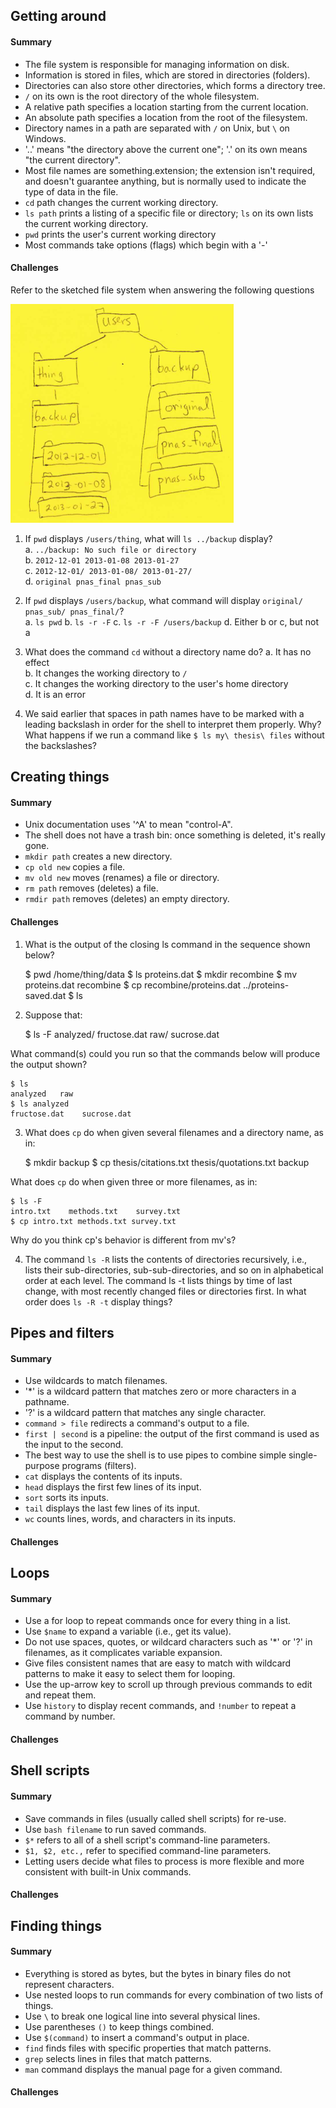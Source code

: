 ## Getting around

#### Summary

* The file system is responsible for managing information on disk.
* Information is stored in files, which are stored in directories (folders).
* Directories can also store other directories, which forms a directory tree.
* `/` on its own is the root directory of the whole filesystem.
* A relative path specifies a location starting from the current location.
* An absolute path specifies a location from the root of the filesystem.
* Directory names in a path are separated with `/` on Unix, but `\` on Windows.
* '..' means "the directory above the current one"; '.' on its own means "the current directory".
* Most file names are something.extension; the extension isn't required, and doesn't 
  guarantee anything, but is normally used to indicate the type of data in the file.
* `cd` path changes the current working directory.
* `ls path` prints a listing of a specific file or directory; `ls` on its own lists the 
  current working directory.
* `pwd` prints the user's current working directory
* Most commands take options (flags) which begin with a '-'


#### Challenges

Refer to the sketched file system when answering the following questions

![Example filesystem](filedir_challenge.png)  

1. If `pwd` displays `/users/thing`, what will `ls ../backup` display?  
    a. `../backup: No such file or directory`  
    b. `2012-12-01 2013-01-08 2013-01-27`  
    c. `2012-12-01/ 2013-01-08/ 2013-01-27/`  
    d. `original pnas_final pnas_sub`  

2. If `pwd` displays `/users/backup`, what command will display `original/ pnas_sub/ pnas_final/`?   
    a. `ls pwd`
    b. `ls -r -F`
    c. `ls -r -F /users/backup`
    d. Either b or c, but not a

3. What does the command `cd` without a directory name do?
    a. It has no effect  
    b. It changes the working directory to `/`  
    c. It changes the working directory to the user's home directory  
    d. It is an error  

4. We said earlier that spaces in path names have to be marked with a leading backslash 
   in order for the shell to interpret them properly. Why? What happens if we run a 
   command like `$ ls my\ thesis\ files` without the backslashes?


## Creating things

#### Summary

* Unix documentation uses '^A' to mean "control-A".
* The shell does not have a trash bin: once something is deleted, it's really gone.
* `mkdir path` creates a new directory.
* `cp old new` copies a file.
* `mv old new` moves (renames) a file or directory.
* `rm path` removes (deletes) a file.
* `rmdir path` removes (deletes) an empty directory.

#### Challenges

1. What is the output of the closing ls command in the sequence shown below?  

    $ pwd
    /home/thing/data
    $ ls
    proteins.dat
    $ mkdir recombine
    $ mv proteins.dat recombine
    $ cp recombine/proteins.dat ../proteins-saved.dat
    $ ls

2. Suppose that:  

    $ ls -F
    analyzed/  fructose.dat    raw/   sucrose.dat

What command(s) could you run so that the commands below will produce the output shown?

    $ ls
    analyzed   raw
    $ ls analyzed
    fructose.dat    sucrose.dat

3. What does `cp` do when given several filenames and a directory name, as in:  

    $ mkdir backup
    $ cp thesis/citations.txt thesis/quotations.txt backup

What does `cp` do when given three or more filenames, as in:

    $ ls -F
    intro.txt    methods.txt    survey.txt
    $ cp intro.txt methods.txt survey.txt

Why do you think cp's behavior is different from mv's?

4. The command `ls -R` lists the contents of directories recursively, i.e., lists their 
sub-directories, sub-sub-directories, and so on in alphabetical order at each level. The 
command ls -t lists things by time of last change, with most recently changed files or 
directories first. In what order does `ls -R -t` display things?



## Pipes and filters

#### Summary

* Use wildcards to match filenames.
* '*' is a wildcard pattern that matches zero or more characters in a pathname.
* '?' is a wildcard pattern that matches any single character.
* `command > file` redirects a command's output to a file.
* `first | second` is a pipeline: the output of the first command is used as the input to
  the second.
* The best way to use the shell is to use pipes to combine simple single-purpose programs 
  (filters).
* `cat` displays the contents of its inputs.
* `head` displays the first few lines of its input.
* `sort` sorts its inputs.
* `tail` displays the last few lines of its input.
* `wc` counts lines, words, and characters in its inputs.

#### Challenges


## Loops

#### Summary

* Use a for loop to repeat commands once for every thing in a list.
* Use `$name` to expand a variable (i.e., get its value).
* Do not use spaces, quotes, or wildcard characters such as '*' or '?' in filenames, as 
  it complicates variable expansion.
* Give files consistent names that are easy to match with wildcard patterns to make it 
  easy to select them for looping.
* Use the up-arrow key to scroll up through previous commands to edit and repeat them.
* Use `history` to display recent commands, and `!number` to repeat a command by number.

#### Challenges

## Shell scripts

#### Summary

* Save commands in files (usually called shell scripts) for re-use.
* Use `bash filename` to run saved commands.
* `$*` refers to all of a shell script's command-line parameters.
* `$1, $2, etc.,` refer to specified command-line parameters.
* Letting users decide what files to process is more flexible and more consistent with 
  built-in Unix commands.

#### Challenges


## Finding things

#### Summary

* Everything is stored as bytes, but the bytes in binary files do not represent characters.
* Use nested loops to run commands for every combination of two lists of things.
* Use `\` to break one logical line into several physical lines.
* Use parentheses `()` to keep things combined.
* Use `$(command)` to insert a command's output in place.
* `find` finds files with specific properties that match patterns.
* `grep` selects lines in files that match patterns.
* `man` command displays the manual page for a given command.

#### Challenges

 





